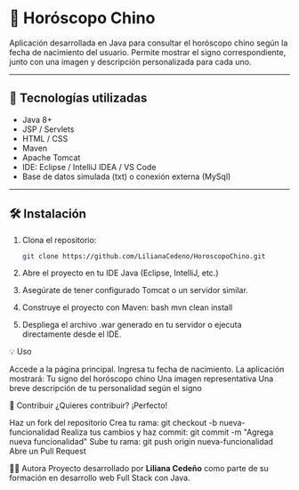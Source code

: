 # 🌟 Horóscopo Chino

Aplicación desarrollada en Java para consultar el horóscopo chino según la fecha de nacimiento del usuario. 
Permite mostrar el signo correspondiente, junto con una imagen y descripción personalizada para cada uno.

---

## 🚀 Tecnologías utilizadas

- Java 8+
- JSP / Servlets
- HTML / CSS
- Maven
- Apache Tomcat
- IDE: Eclipse / IntelliJ IDEA / VS Code
- Base de datos simulada (txt) o conexión externa  (MySql)

---

## 🛠 Instalación

1. Clona el repositorio:

   ```bash
   git clone https://github.com/LilianaCedeno/HoroscopoChino.git
   
2. Abre el proyecto en tu IDE Java (Eclipse, IntelliJ, etc.)
3. Asegúrate de tener configurado Tomcat o un servidor similar.
4. Construye el proyecto con Maven:
    bash
    mvn clean install
   
5. Despliega el archivo .war generado en tu servidor o ejecuta directamente desde el IDE.

💡 Uso

Accede a la página principal.
  Ingresa tu fecha de nacimiento.
  La aplicación mostrará:
  Tu signo del horóscopo chino
  Una imagen representativa
  Una breve descripción de tu personalidad según el signo

🤝 Contribuir
¿Quieres contribuir? ¡Perfecto!

  Haz un fork del repositorio
  Crea tu rama: git checkout -b nueva-funcionalidad
  Realiza tus cambios y haz commit: git commit -m "Agrega nueva funcionalidad"
  Sube tu rama: git push origin nueva-funcionalidad
  Abre un Pull Request

👩‍💻 Autora
Proyecto desarrollado por **Liliana Cedeño** como parte de su formación en desarrollo web Full Stack con Java.

